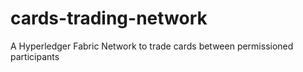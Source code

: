 # cards-trading-network

A Hyperledger Fabric Network to trade cards between permissioned participants

